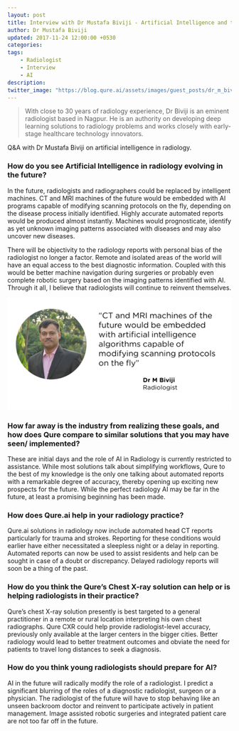 ```yaml
---
layout: post
title: Interview with Dr Mustafa Biviji - Artificial Intelligence and the Future of Radiology
author: Dr Mustafa Biviji
updated: 2017-11-24 12:00:00 +0530
categories:
tags:
    - Radiologist
    - Interview
    - AI
description:
twitter_image: "https://blog.qure.ai/assets/images/guest_posts/dr_m_biviji_on_AI.png"
---
```


> With close to 30 years of radiology experience, Dr Biviji is an eminent radiologist based in Nagpur.  He is an authority on developing deep learning solutions to radiology problems and works closely with early-stage healthcare technology innovators.


Q&A with Dr Mustafa Biviji on artificial intelligence in radiology.

### How do you see Artificial Intelligence in radiology evolving in the future?

In the future, radiologists and radiographers could be replaced by intelligent machines. CT and MRI machines of the future would be embedded with AI programs capable of modifying scanning protocols on the fly, depending on the disease process initially identified. Highly accurate automated reports would be produced almost instantly. Machines would prognosticate, identify as yet unknown imaging patterns associated with diseases and may also uncover new diseases.

There will be objectivity to the radiology reports with personal bias of the radiologist no longer a factor. Remote and isolated areas of the world will have an equal access to the best diagnostic information. Coupled with this would be better machine navigation during surgeries or probably even complete robotic surgery based on the imaging patterns identified with AI. Through it all, I believe that radiologists will continue to reinvent themselves.


<p align="center">
    <img src="/assets/images/guest_posts/Dr_m_biviji_on_AI.png" alt="Photo of Dr Mustafa Biviji with quote">
</p>

### How far away is the industry from realizing these goals, and how does Qure compare to similar solutions that you may have seen/ implemented?

These are initial days and the role of AI in Radiology is currently restricted to assistance. While most solutions talk about simplifying workflows, Qure to the best of my knowledge is the only one talking about automated reports with a remarkable degree of accuracy, thereby opening up exciting new prospects for the future. While the perfect radiology AI may be far in the future, at least a promising beginning has been made.

### How does Qure.ai help in your radiology practice?

Qure.ai solutions in radiology now include automated head CT reports particularly for trauma and strokes. Reporting for these conditions would earlier have either necessitated a sleepless night or a delay in reporting. Automated reports can now be used to assist residents and help can be sought in case of a doubt or discrepancy. Delayed radiology reports will soon be a thing of the past.

### How do you think the Qure’s Chest X-ray solution can help or is helping radiologists in their practice?

Qure’s chest X-ray solution presently is best targeted to a general practitioner in a remote or rural location interpreting his own chest radiographs. Qure CXR could help provide radiologist-level accuracy, previously only available at the larger centers in the bigger cities. Better radiology would lead to better treatment outcomes and obviate the need for patients to travel long distances to seek a diagnosis.

### How do you think young radiologists should prepare for AI?

AI in the future will radically modify the role of a radiologist. I predict a significant blurring of the roles of a diagnostic radiologist, surgeon or a physician. The radiologist of the future will have to stop behaving like an unseen backroom doctor and reinvent to participate actively in patient management. Image assisted robotic surgeries and integrated patient care are not too far off in the future.
